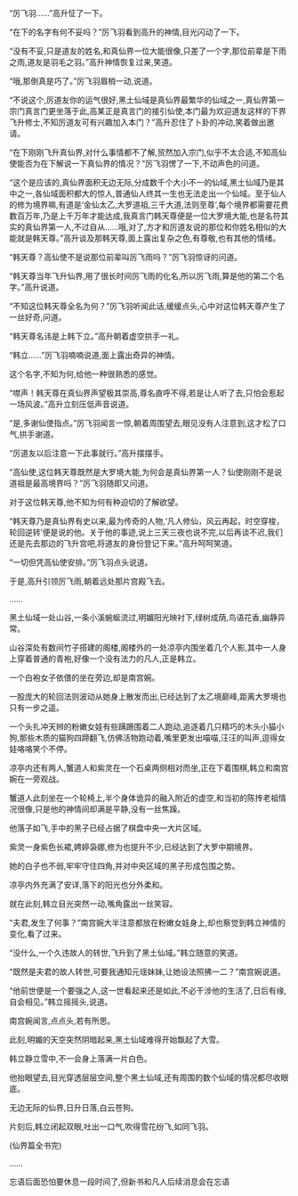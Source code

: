 
“厉飞羽……”高升怔了一下。

“在下的名字有何不妥吗？”厉飞羽看到高升的神情,目光闪动了一下。

“没有不妥,只是道友的姓名,和真仙界一位大能很像,只差了一个字,那位前辈是下雨之雨,道友是羽毛之羽。”高升神情恢复过来,笑道。

“哦,那倒真是巧了。”厉飞羽眉梢一动,说道。

“不说这个,厉道友你的运气很好,黑土仙域是真仙界最繁华的仙域之一,真仙界第一宗门真言门更坐落于此,高某正是真言门的接引仙使,本门最为欢迎道友这样的下界飞升修士,不知厉道友可有兴趣加入本门？”高升忍住了卜卦的冲动,笑着做出邀请。

“在下刚刚飞升真仙界,对什么事情都不了解,贸然加入宗门,似乎不太合适,不知高仙使能否为在下解说一下真仙界的情况？”厉飞羽愣了一下,不动声色的问道。

“这个是应该的,真仙界面积无边无际,分成数千个大小不一的仙域,黑土仙域乃是其中之一,各仙域面积都大的惊人,普通仙人终其一生也无法走出一个仙域。至于仙人的修为境界嘛,有道是‘金仙太乙,大罗道祖,三千大道,法则至尊’,每个境界都需要花费数百万年,乃是上千万年才能达成,我真言门韩天尊便是一位大罗境大能,也是名符其实的真仙界第一人,不过自从……哦,对了,方才和厉道友说的那位和你姓名相似的大能就是韩天尊。”高升谈及那韩天尊,面上露出复杂之色,有尊敬,也有其他的情绪。

“韩天尊？高仙使不是说那位前辈叫厉飞雨吗？”厉飞羽惊讶的问道。

“韩天尊当年飞升仙界,用了很长时间厉飞雨的化名,所以厉飞雨,算是他的第二个名字。”高升说道。

“不知这位韩天尊全名为何？”厉飞羽听闻此话,缓缓点头,心中对这位韩天尊产生了一丝好奇,问道。

“韩天尊名讳是上韩下立。”高升朝着虚空拱手一礼。

“韩立……”厉飞羽喃喃说道,面上露出奇异的神情。

这个名字,不知为何,给他一种很熟悉的感觉。

“噤声！韩天尊在真仙界声望极其崇高,尊名直呼不得,若是让人听了去,只怕会惹起一场风波。”高升立刻压低声音说道。

“是,多谢仙使指点。”厉飞羽闻言一惊,朝着周围望去,眼见没有人注意到,这才松了口气,拱手谢道。

“厉道友以后注意一下此事就行。”高升摆摆手。

“高仙使,这位韩天尊既然是大罗境大能,为何会是真仙界第一人？仙使刚刚不是说道祖是最高境界吗？”厉飞羽随即又问道。

对于这位韩天尊,他不知为何有种迫切的了解欲望。

“韩天尊乃是真仙界有史以来,最为传奇的人物,‘凡人修仙，风云再起，时空穿梭，轮回逆转’便是说的他。关于他的事迹,说上三天三夜也说不完,以后再谈不迟,我们还是先去那边的飞升宫吧,将道友的身份登记下来。”高升呵呵笑道。

“一切但凭高仙使安排。”厉飞羽点头说道。

于是,高升引领厉飞雨,朝着远处那片宫殿飞去。

……

黑土仙域一处山谷,一条小溪蜿蜒流过,明媚阳光映衬下,绿树成荫,鸟语花香,幽静异常。

山谷深处有数间竹子搭建的阁楼,阁楼外的一处凉亭内围坐着几个人影,其中一人身上穿着普通的青袍,好像一个没有法力的凡人,正是韩立。

一个白袍女子依偎的坐在旁边,却是南宫婉。

一股庞大的轮回法则波动从她身上散发而出,已经达到了太乙境巅峰,距离大罗境也只有一步之遥。

一个头扎冲天辫的粉嫩女娃有些蹒跚围着二人跑动,追逐着几只精巧的木头小猫小狗,那些木质的猫狗四蹄翻飞,仿佛活物跑动着,嘴里更发出喵喵,汪汪的叫声,逗得女娃咯咯笑个不停。

凉亭内还有两人,蟹道人和紫灵在一个石桌两侧相对而坐,正在下着围棋,韩立和南宫婉在一旁观战。

蟹道人此刻坐在一个轮椅上,半个身体诡异的融入附近的虚空,和当初的陈抟老祖情况很像,只是他的神情间却满是平静,没有一丝焦躁。

他落子如飞,手中的黑子已经占据了棋盘中央一大片区域。

紫灵一身紫色长裙,娉婷袅娜,修为也提升不少,已经达到了大罗中期境界。

她的白子也不弱,牢牢守住四角,并对中央区域的黑子形成包围之势。

凉亭内外充满了安详,落下的阳光也分外柔和。

就在此刻,韩立目光突然一动,嘴角露出一丝笑容。

“夫君,发生了何事？”南宫婉大半注意都放在粉嫩女娃身上,却也察觉到韩立神情的变化,看了过来。

“没什么,一个久违故人的转世,飞升到了黑土仙域。”韩立随意的笑道。

“既然是夫君的故人转世,可要我通知元瑶妹妹,让她设法照拂一二？”南宫婉说道。

“他前世便是一个要强之人,这一世看起来还是如此,不必干涉他的生活了,日后有缘,自会相见。”韩立摇摇头,说道。

南宫婉闻言,点点头,若有所思。

此刻,明媚的天空突然阴暗起来,黑土仙域难得开始飘起了大雪。

韩立静立雪中,不一会身上落满一片白色。

他抬眼望去,目光穿透层层空间,整个黑土仙域,还有周围的数个仙域的情况都尽收眼底。

无边无际的仙界,日升日落,白云苍狗。

片刻后,韩立闭起双眼,吐出一口气,吹得雪花纷飞,如同飞羽。

(仙界篇全书完)

……

忘语后面恐怕要休息一段时间了,但新书和凡人后续消息会在忘语